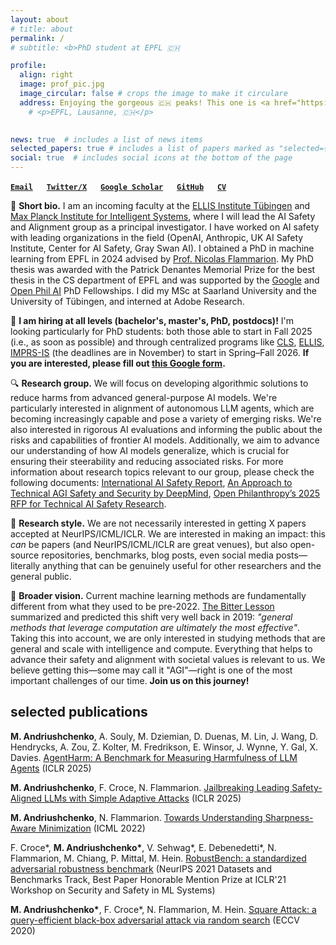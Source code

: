 ```yaml
---
layout: about
# title: about
permalink: /
# subtitle: <b>PhD student at EPFL 🇨🇭 

profile:
  align: right
  image: prof_pic.jpg
  image_circular: false # crops the image to make it circulare
  address: Enjoying the gorgeous 🇨🇭 peaks! This one is <a href="https://en.wikipedia.org/wiki/Rochers_de_Naye">Rochers de Naye</a>. #>
    # <p>EPFL, Lausanne, 🇨🇭</p>
    

news: true  # includes a list of news items
selected_papers: true # includes a list of papers marked as "selected={true}"
social: true  # includes social icons at the bottom of the page
---
```



**[`Email`](mailto:maksym@andriushchenko.me)** &emsp; 
**[`Twitter/X`](https://twitter.com/maksym_andr)** &emsp; 
**[`Google Scholar`](https://scholar.google.com/citations?user=ZNtuJYoAAAAJ)** &emsp; 
**[`GitHub`](https://github.com/max-andr)** &emsp; 
**[`CV`](cv.pdf)**

<!-- github_username: max-andr # your GitHub user name
# gitlab_username: # your GitLab user name
twitter_username: maksym_andr # your Twitter handle
linkedin_username: maksym-andriushchenko # your LinkedIn user name
scholar_userid: ZNtuJYoAAAAJ -->


👋 **Short bio.** I am an incoming faculty at the [ELLIS Institute Tübingen](https://institute-tue.ellis.eu/) and [Max Planck Institute for Intelligent Systems](https://is.mpg.de/), where I will lead the AI Safety and Alignment group as a principal investigator. I have worked on AI safety with leading organizations in the field (OpenAI, Anthropic, UK AI Safety Institute, Center for AI Safety, Gray Swan AI). I obtained a PhD in machine learning from EPFL in 2024 advised by [Prof. Nicolas Flammarion](https://people.epfl.ch/nicolas.flammarion). My PhD thesis was awarded with the Patrick Denantes Memorial Prize for the best thesis in the CS department of EPFL and was supported by the [Google](https://research.google/outreach/phd-fellowship/recipients/) and [Open Phil AI](https://www.openphilanthropy.org/grants/open-phil-ai-fellowship-2022-class/) PhD Fellowships. I did my MSc at Saarland University and the University of Tübingen, and interned at Adobe Research. 

📣 **I am hiring at all levels (bachelor's, master's, PhD, postdocs)!** I'm looking particularly for PhD students: both those able to start in Fall 2025 (i.e., as soon as possible) and through centralized programs like [CLS](https://learning-systems.org/), [ELLIS](https://ellis.eu/phd-postdoc), [IMPRS-IS](https://imprs.is.mpg.de/) (the deadlines are in November) to start in Spring–Fall 2026. **If you are interested, please fill out [this Google form](https://forms.gle/uu1UrN8RQrSy8wUk8).**

🔍 **Research group.** We will focus on developing algorithmic solutions to reduce harms from advanced general-purpose AI models. We're particularly interested in alignment of autonomous LLM agents, which are becoming increasingly capable and pose a variety of emerging risks. We're also interested in rigorous AI evaluations and informing the public about the risks and capabilities of frontier AI models. Additionally, we aim to advance our understanding of how AI models generalize, which is crucial for ensuring their steerability and reducing associated risks. For more information about research topics relevant to our group, please check the following documents: [International AI Safety Report](https://arxiv.org/abs/2501.17805), [An Approach to Technical AGI Safety and Security by DeepMind](https://arxiv.org/abs/2504.01849), [Open Philanthropy’s 2025 RFP for Technical AI Safety Research](https://www.openphilanthropy.org/tais-rfp-research-areas/).

📝 **Research style.** We are not necessarily interested in getting X papers accepted at NeurIPS/ICML/ICLR. We are interested in making an impact: this *can* be papers (and NeurIPS/ICML/ICLR are great venues), but also open-source repositories, benchmarks, blog posts, even social media posts—literally anything that can be genuinely useful for other researchers and the general public.

🌟 **Broader vision.** Current machine learning methods are fundamentally different from what they used to be pre-2022. [The Bitter Lesson](http://www.incompleteideas.net/IncIdeas/BitterLesson.html) summarized and predicted this shift very well back in 2019: *"general methods that leverage computation are ultimately the most effective"*. Taking this into account, we are only interested in studying methods that are general and scale with intelligence and compute. Everything that helps to advance their safety and alignment with societal values is relevant to us. We believe getting this—some may call it "AGI"—right is one of the most important challenges of our time. **Join us on this journey!**


<!-- 🧑‍🎓 **Students.** I have supervised 13 students from EPFL and other universities. Their work has been accepted at top-tier conferences (such as [NeurIPS](https://arxiv.org/abs/2010.09670) and [ICML](https://arxiv.org/abs/2402.04833)), received academic recognition (Best Paper Honorable Mention Prize at an [ICLR Workshop](https://aisecure-workshop.github.io/aml-iclr2021/), a [nomination](https://marcelluszhao.github.io/) for EPFL Outstanding Master's Thesis), and has been featured in [press](https://www.mittrchina.com/news/detail/13848).  -->
<!-- Alexander Panfilov (University of Tübingen; co-supervising with Jonas Geiping within the ELLIS PhD program), Joshua Freeman (ETH), Hao Zhao (EPFL), Hichem Hadhri (EPFL), Tiberiu Musat (EPFL), Francesco d'Angelo (EPFL), Théau Vannier (EPFL), Jana Vuckovic (EPFL), Mehrdad Saberi (EPFL), Edoardo Debenedetti (EPFL), Klim Kireev (EPFL), Etienne Bonvin (EPFL), Oriol Barbany (EPFL). -->

<!-- 🏭 **Industry impact.** Our recent LLM benchmarks were used by [the Gemini 1.5 team](https://arxiv.org/abs/2403.05530) ([JailbreakBench](https://arxiv.org/abs/2404.01318)) and by [the US/UK AI Safety Institutes](https://cdn.prod.website-files.com/663bd486c5e4c81588db7a1d/673b689ec926d8d32e889a8e_UK-US-Testing-Report-Nov-19.pdf) for pre-deployment testing of Claude 3.5 Sonnet ([AgentHarm](https://arxiv.org/abs/2410.09024)). In addition, I have participated in red teaming of models and services from OpenAI as an independent contributor and from Anthropic via Gray Swan AI. At EPFL, beyond my PhD fellowships, I helped write four successful grant proposals funded by Google and Schmidt Sciences ($450,000 in total). During my internship at Adobe Research in Summer 2021, I worked on enhancing the adversarial robustness of [content provenance models](https://arxiv.org/abs/2202.12860) to address deepfakes. -->


<!-- **Research interests.** -->
<!-- My primary research goal is to understand generalization in deep learning. I'm interested in the training dynamics of commonly used algorithms (e.g., [SGD with large step sizes](https://arxiv.org/abs/2210.05337), [sharpness-aware minimization](https://arxiv.org/abs/2206.06232), [fine-tuning language models](https://arxiv.org/abs/2006.04884)), adversarial robustness ([formal guarantees](https://arxiv.org/abs/1705.08475), [square attack](https://arxiv.org/abs/1912.00049), [fast adversarial training](https://arxiv.org/abs/2007.02617), [RobustBench](https://arxiv.org/abs/2010.09670)), and out-of-distribution generalization ([curious ReLU properties](https://arxiv.org/abs/1812.05720), generalization to image [corruptions](https://arxiv.org/abs/2103.02325) and [digital manipulations](https://arxiv.org/abs/2202.12860)).  -->
<!-- My primary research goal is to *understand generalization in deep learning*. Towards this goal, I've worked on adversarial robustness, out-of-distribution generalization, implicit regularization, and sharpness-aware minimization. These days, I'm looking more into optimization and generalization properties of language models. My full publication list is available [here](https://scholar.google.com/citations?user=ZNtuJYoAAAAJ). -->
<!-- My primary research goal is to understand robustness and generalization in deep learning. Toward this goal, I've worked on adversarial robustness, out-of-distribution generalization, and implicit regularization. These days, I'm focusing entirely on robustness and alignment of large language models. My complete publication list is available [here](https://scholar.google.com/citations?user=ZNtuJYoAAAAJ). -->
<!-- I'm interested in alignment, safety, and generalization of LLMs and AI agents. 


<!-- **On Ukraine.** Since I'm from Ukraine, I'm often asked about the situation in my country and how one can help. The most effective way is to donate to *local Ukrainian organization helping on the ground*, e.g., see [this list](https://standforukraine.com/) which includes both trusted military and humanitarian organizations. You can also host displaced scholars and students from Ukraine, e.g., see the [#ScienceForUkraine project](https://scienceforukraine.eu/) where I'm involved as a volunteer. You can also help simply by spreading the word about the war and going to demonstrations in your city. It's very important that we don't normalize [annexations of territories](https://en.wikipedia.org/wiki/2022_annexation_referendums_in_Russian-occupied_Ukraine), [numerous war crimes](https://en.wikipedia.org/wiki/War_crimes_in_the_2022_Russian_invasion_of_Ukraine), [mass deportations](https://theconversation.com/ukraine-war-reports-of-mass-deportations-recall-russias-dark-history-of-forcible-relocations-190272), and [nuclear threats](https://www.theatlantic.com/newsletters/archive/2022/09/russias-nuclear-threats/671571/). Otherwise, we'll end up in a world we don't really want to be in. -->


<!-- ## highlight -->

<!-- Check our ICML'22 paper -->
<!-- ![sam](./assets/img/publication_preview/sam_paper.png) -->
<!-- <div style="text-align: center;">
  <img src="./assets/img/publication_preview/sam_paper.png" alt="SAM slide" width="75%"/>
</div> -->



## selected publications

**M. Andriushchenko**, A. Souly, M. Dziemian, D. Duenas, M. Lin, J. Wang, D. Hendrycks, A. Zou, Z. Kolter, M. Fredrikson, E. Winsor, J. Wynne, Y. Gal, X. Davies. [AgentHarm: A Benchmark for Measuring Harmfulness of LLM Agents](https://arxiv.org/abs/2410.09024) (ICLR 2025)

<!-- A. Zou, L. Phan, J. Wang, D. Duenas, M. Lin, **M. Andriushchenko**, R. Wang, Z. Kolter, M. Fredrikson, D. Hendrycks. [Improving Alignment and Robustness with Short Circuiting](https://arxiv.org/abs/2406.04313) (NeurIPS 2024) -->

**M. Andriushchenko**, F. Croce, N. Flammarion. [Jailbreaking Leading Safety-Aligned LLMs with Simple Adaptive Attacks](https://arxiv.org/abs/2404.02151) (ICLR 2025)

<!-- P. Chao\*, E. Debenedetti\*, A. Robey\*, **M. Andriushchenko\***, F. Croce, V. Sehwag, E. Dobriban, N. Flammarion, G.J. Pappas, F. Tramer, H. Hassani, E. Wong. [JailbreakBench: An Open Robustness Benchmark for Jailbreaking Large Language Models](https://arxiv.org/abs/2404.01318) (arXiv, Apr 2024) -->

**M. Andriushchenko**, N. Flammarion. [Towards Understanding Sharpness-Aware Minimization](https://arxiv.org/abs/2206.06232) (ICML 2022)

F. Croce\*, **M. Andriushchenko\***, V. Sehwag\*, E. Debenedetti\*, N. Flammarion, M. Chiang, P. Mittal, M. Hein. [RobustBench: a standardized adversarial robustness benchmark](https://arxiv.org/abs/2010.09670) (NeurIPS 2021 Datasets and Benchmarks Track, Best Paper Honorable Mention Prize at ICLR'21 Workshop on Security and Safety in ML Systems)

**M. Andriushchenko\***, F. Croce\*, N. Flammarion, M. Hein. [Square Attack: a query-efficient black-box adversarial attack via random search](https://arxiv.org/abs/1912.00049) (ECCV 2020)

